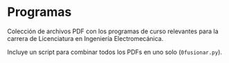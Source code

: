 # Programas

Colección de archivos PDF con los programas de curso relevantes para la carrera de Licenciatura en Ingeniería Electromecánica.

Incluye un script para combinar todos los PDFs en uno solo (`0fusionar.py`).